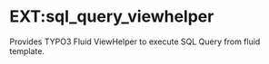 # EXT:sql_query_viewhelper
Provides TYPO3 Fluid ViewHelper to execute SQL Query from fluid template.
